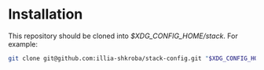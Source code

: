 # Installation

This repository should be cloned into *$XDG_CONFIG_HOME/stack*. For example:

```sh
git clone git@github.com:illia-shkroba/stack-config.git "$XDG_CONFIG_HOME/stack"
```
